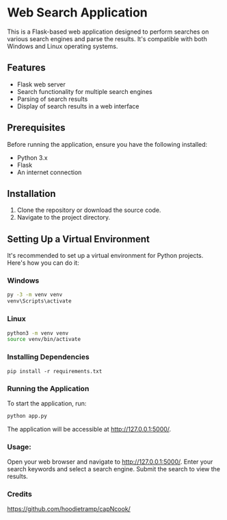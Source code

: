 # Web Search Application

This is a Flask-based web application designed to perform searches on various search engines and parse the results. It's compatible with both Windows and Linux operating systems.

## Features

- Flask web server
- Search functionality for multiple search engines
- Parsing of search results
- Display of search results in a web interface

## Prerequisites

Before running the application, ensure you have the following installed:
- Python 3.x
- Flask
- An internet connection

## Installation

1. Clone the repository or download the source code.
2. Navigate to the project directory.

## Setting Up a Virtual Environment

It's recommended to set up a virtual environment for Python projects. Here's how you can do it:

### Windows

```bash
py -3 -m venv venv
venv\Scripts\activate
```

### Linux
```bash
python3 -m venv venv
source venv/bin/activate
```
### Installing Dependencies

```
pip install -r requirements.txt
```

### Running the Application

To start the application, run:

```bash
python app.py
```

The application will be accessible at http://127.0.0.1:5000/.

### Usage:

Open your web browser and navigate to http://127.0.0.1:5000/.
Enter your search keywords and select a search engine.
Submit the search to view the results.


### Credits
https://github.com/hoodietramp/capNcook/
